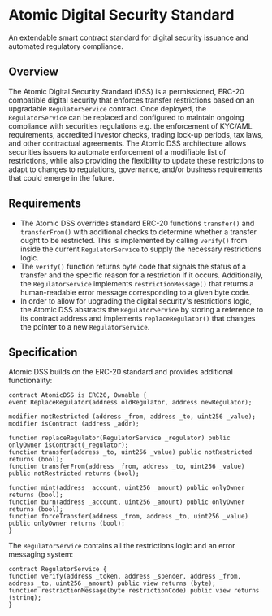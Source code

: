 # Atomic Digital Security Standard
An extendable smart contract standard for digital security issuance and automated regulatory compliance.
## Overview
The Atomic Digital Security Standard (DSS) is a permissioned, ERC-20 compatible digital security that enforces transfer restrictions based on an upgradable `RegulatorService` contract. Once deployed, the `RegulatorService` can be replaced and configured to maintain ongoing compliance with securities regulations e.g. the enforcement of KYC/AML requirements, accredited investor checks, trading lock-up periods, tax laws, and other contractual agreements. The Atomic DSS architecture allows securities issuers to automate enforcement of a modifiable list of restrictions, while also providing the flexibility to update these restrictions to adapt to changes to regulations, governance, and/or business requirements that could emerge in the future. 
## Requirements
* The Atomic DSS overrides standard ERC-20 functions `transfer()` and `transferFrom()` with additional checks to determine whether a transfer ought to be restricted. This is implemented by calling `verify()` from inside the current `RegulatorService` to supply the necessary restrictions logic.
* The `verify()` function returns byte code that signals the status of a transfer and the specific reason for a restriction if it occurs. Additionally, the `RegulatorService` implements `restrictionMessage()` that returns a human-readable error message corresponding to a given byte code.
* In order to allow for upgrading the digital security's restrictions logic, the Atomic DSS abstracts the `RegulatorService` by storing a reference to its contract address and implements `replaceRegulator()` that changes the pointer to a new `RegulatorService`.
## Specification
Atomic DSS builds on the ERC-20 standard and provides additional functionality:
```solidity
contract AtomicDSS is ERC20, Ownable {
event ReplaceRegulator(address oldRegulator, address newRegulator);

modifier notRestricted (address _from, address _to, uint256 _value);
modifier isContract (address _addr);

function replaceRegulator(RegulatorService _regulator) public onlyOwner isContract(_regulator);
function transfer(address _to, uint256 _value) public notRestricted returns (bool);
function transferFrom(address _from, address _to, uint256 _value) public notRestricted returns (bool);

function mint(address _account, uint256 _amount) public onlyOwner returns (bool);
function burn(address _account, uint256 _amount) public onlyOwner returns (bool);
function forceTransfer(address _from, address _to, uint256 _value) public onlyOwner returns (bool);
}
```

The `RegulatorService` contains all the restrictions logic and an error messaging system:
```solidity
contract RegulatorService {
function verify(address _token, address _spender, address _from, address _to, uint256 _amount) public view returns (byte);
function restrictionMessage(byte restrictionCode) public view returns (string);
}
```
